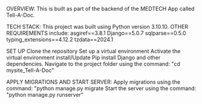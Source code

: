 OVERVIEW:
    This is built as part of the backend of the MEDTECH App called Tell-A-Doc.

TECH STACK:
    This project was built using Python version 3.10.10. 
    OTHER REQUIREMENTS include: asgiref==3.8.1
    Django==5.0.7
    sqlparse==0.5.0
    typing_extensions==4.12.2
    tzdata==2024.1

SET UP
    Clone the repository
    Set up a virtual environment
    Activate the virtual environment
    install/Update Pip
    install Django and other dependencies.
    Navigate to the project folder using the command: "cd mysite_Tell-A-Doc"
  
APPLY MIGRATIONS AND START SERVER:
    Apply migrations using the command: "python manage.py migrate
    Start the server using the command: "python manage.py runserver"

